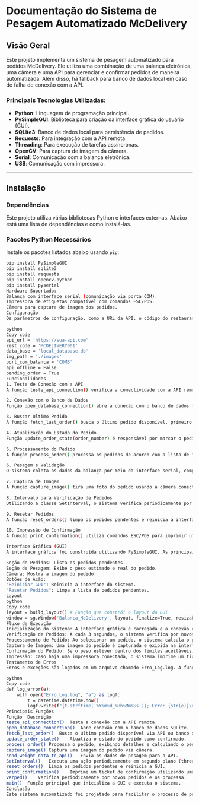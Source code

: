 # Documentação do Sistema de Pesagem Automatizado McDelivery

## Visão Geral
Este projeto implementa um sistema de pesagem automatizado para pedidos McDelivery. Ele utiliza uma combinação de uma balança eletrônica, uma câmera e uma API para gerenciar e confirmar pedidos de maneira automatizada. Além disso, há fallback para banco de dados local em caso de falha de conexão com a API.

### Principais Tecnologias Utilizadas:
- **Python**: Linguagem de programação principal.
- **PySimpleGUI**: Biblioteca para criação da interface gráfica do usuário (GUI).
- **SQLite3**: Banco de dados local para persistência de pedidos.
- **Requests**: Para integração com a API remota.
- **Threading**: Para execução de tarefas assíncronas.
- **OpenCV**: Para captura de imagem da câmera.
- **Serial**: Comunicação com a balança eletrônica.
- **USB**: Comunicação com impressora.

---

## Instalação

### Dependências
Este projeto utiliza várias bibliotecas Python e interfaces externas. Abaixo está uma lista de dependências e como instalá-las.

### Pacotes Python Necessários
Instale os pacotes listados abaixo usando `pip`:

```bash
pip install PySimpleGUI
pip install sqlite3
pip install requests
pip install opencv-python
pip install pyserial
Hardware Suportado:
Balança com interface serial (comunicação via porta COM).
Impressora de etiquetas compatível com comandos ESC/POS.
Câmera para captura de imagem dos pedidos.
Configuração
Os parâmetros de configuração, como a URL da API, o código do restaurante e a porta COM da balança, são armazenados no arquivo config.py. Exemplo de configuração:

python
Copy code
api_url = 'https://sua-api.com'
rest_code = 'MCDELIVERY001'
data_base = 'local_database.db'
img_path = './images'
port_com_balanca = 'COM3'
api_offline = False
pending_order = True
Funcionalidades
1. Teste de Conexão com a API
A função teste_api_connection() verifica a conectividade com a API remota. Se a API estiver online, ela retorna True e define o sistema como online, caso contrário, retorna False e define o sistema como offline.

2. Conexão com o Banco de Dados
Função open_database_connection() abre a conexão com o banco de dados local SQLite. Em caso de erro, a função retorna None.

3. Buscar Último Pedido
A função fetch_last_order() busca o último pedido disponível, primeiro tentando pela API e, caso a API esteja offline, acessa o banco de dados local.

4. Atualização do Estado do Pedido
Função update_order_state(order_number) é responsável por marcar o pedido como confirmado, seja pela API ou banco de dados local.

5. Processamento do Pedido
A função process_order() processa os pedidos de acordo com a lista de itens, calculando o peso estimado e verificando os detalhes do pedido, como a presença de molhos ou sobremesas específicas.

6. Pesagem e Validação
O sistema coleta os dados da balança por meio da interface serial, compara o peso real com o peso estimado e decide se o pedido deve ser confirmado ou não. Em caso de sucesso, o pedido é marcado como concluído.

7. Captura de Imagem
A função capture_image() tira uma foto do pedido usando a câmera conectada, salva a imagem e a exibe na interface gráfica.

8. Intervalo para Verificação de Pedidos
Utilizando a classe SetInterval, o sistema verifica periodicamente por novos pedidos usando a função verped(), que busca e processa pedidos pendentes.

9. Resetar Pedidos
A função reset_orders() limpa os pedidos pendentes e reinicia a interface do sistema.

10. Impressão de Confirmação
A função print_confirmation() utiliza comandos ESC/POS para imprimir uma confirmação do pedido processado.

Interface Gráfica (GUI)
A interface gráfica foi construída utilizando PySimpleGUI. As principais áreas da interface incluem:

Seção de Pedidos: Lista os pedidos pendentes.
Seção de Pesagem: Exibe o peso estimado e real do pedido.
Câmera: Mostra a imagem do pedido.
Botões de Ação:
"Reiniciar GUI": Reinicia a interface do sistema.
"Resetar Pedidos": Limpa a lista de pedidos pendentes.
Layout
python
Copy code
layout = build_layout() # Função que constrói o layout da GUI
window = sg.Window('Balanca_McDelivery', layout, finalize=True, resizable=True, ...)
Fluxo de Execução
Inicialização do Sistema: A interface gráfica é carregada e a conexão com a balança e câmera é iniciada.
Verificação de Pedidos: A cada 3 segundos, o sistema verifica por novos pedidos usando a API ou banco de dados local.
Processamento de Pedido: Ao selecionar um pedido, o sistema calcula o peso estimado e verifica a conformidade do pedido.
Captura de Imagem: Uma imagem do pedido é capturada e exibida na interface.
Confirmação do Pedido: Se o peso estiver dentro dos limites aceitáveis, o pedido é confirmado e removido da lista.
Impressão: Caso haja uma impressora conectada, o sistema imprime um ticket de confirmação.
Tratamento de Erros
Erros e exceções são logados em um arquivo chamado Erro_Log.log. A função log_error() captura o erro e o salva no arquivo de log com um timestamp.

python
Copy code
def log_error(e):
    with open("Erro_Log.log", "a") as logf:
        t = datetime.datetime.now()
        logf.write(f"{t.strftime('%Y%m%d_%Hh%Mm%Ss')}; Erro: {str(e)}\n")
Principais Funções
Função	Descrição
teste_api_connection()	Testa a conexão com a API remota.
open_database_connection()	Abre conexão com o banco de dados SQLite.
fetch_last_order()	Busca o último pedido disponível via API ou banco de dados local.
update_order_state()	Atualiza o estado do pedido como confirmado.
process_order()	Processa o pedido, exibindo detalhes e calculando o peso estimado.
capture_image()	Captura uma imagem do pedido via câmera.
send_weight_data_to_api()	Envia os dados de pesagem para a API.
SetInterval()	Executa uma ação periodicamente em segundo plano (threading).
reset_orders()	Limpa os pedidos pendentes e reinicia a GUI.
print_confirmation()	Imprime um ticket de confirmação utilizando uma impressora ESC/POS.
verped()	Verifica periodicamente por novos pedidos e os processa.
main()	Função principal que inicializa a GUI e executa o sistema.
Conclusão
Este sistema automatizado foi projetado para facilitar o processo de pesagem e confirmação de pedidos McDelivery, garantindo maior precisão e automação. Ele integra diversos dispositivos de hardware e serviços em nuvem (API) para fornecer uma solução robusta e eficiente para operações de entrega.
